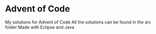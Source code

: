 # Advent of Code
My solutions for Advent of Code
All the solutions can be found in the src folder
Made with Eclipse and Java